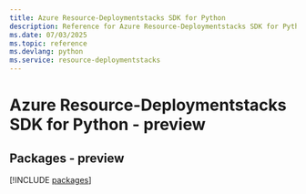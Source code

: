 ```yaml
---
title: Azure Resource-Deploymentstacks SDK for Python
description: Reference for Azure Resource-Deploymentstacks SDK for Python
ms.date: 07/03/2025
ms.topic: reference
ms.devlang: python
ms.service: resource-deploymentstacks
---
```

# Azure Resource-Deploymentstacks SDK for Python - preview
## Packages - preview
[!INCLUDE [packages](resource-deploymentstacks-index.md)]